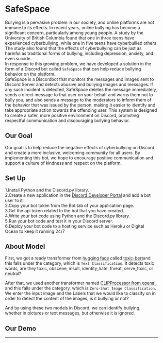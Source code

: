 # SafeSpace

Bullying is a pervasive problem in our society, and online platforms are not immune to its effects. In recent years, online bullying has become a significant concern, particularly among young people. A study by the University of British Columbia found that one in three teens have experienced cyberbullying, while one in five teens have cyberbullied others. The study also found that the effects of cyberbullying can be just as harmful as traditional forms of bullying, including depression, anxiety, and even suicide.<br>
In response to this growing problem, we have developed a solution in the form of a Discord bot called `SafeSpace` that can help reduce bullying behavior on the platform. <br>
SafeSpace is a Discordbot that monitors the messages and images sent to Discord Server and detects abusive and bullying images and messages. If any such incident is detected, SafeSpace deletes the message immediately, sends a direct message to that user on your behalf and warns them not to bully you, and also sends a message to the moderators to inform them of the behavior that was issued by the person, making it easier to identify and take appropriate action towards the offending user. This system is designed to create a safer, more positive environment on Discord, promoting respectful communication and discouraging bullying behavior.<br>


## Our Goal
Our goal is to help reduce the negative effects of cyberbullying on Discord and create a more inclusive, welcoming community for all users. By implementing this bot, we hope to encourage positive communication and support a culture of kindness and respect on the platform.<br>


## Set Up 
1.Install Python and the Discord.py library.<br>
2.Create a new application in the [Discord Developer Portal](https://discord.com/developers/applications) and add a bot user to it.<br>
2.Copy your bot token from the Bot tab of your application page.<br>
3.Get the api token related to the bot that you have created.<br>
4.Write your bot code using Python and the Discord.py library.<br>
5.Run your bot code and test it in your Discord server.<br>
6.Deploy your bot code to a hosting service such as Heroku or Digital Ocean to keep it running 24/7<br>


## About Model
First, we got a ready transformer from [hugging face](https://huggingface.co/) called [toxic-bert](https://huggingface.co/unitary/toxic-bert)and this falls under the category, which is `Text Classification`. It detects toxic words, are they toxic, obscene, insult, identity_hate, threat, serve_toxic, or neutral?

After that, we used another transformer named [CLIPProcessor from openai](https://huggingface.co/openai/clip-vit-large-patch14), and this falls under the category, which is `Zero-Shot Image Classification`. We enter the input image and the Labels that we would like to classify on in order to detect the content of the images, is it bullying or not?

And by using these two models in Discord, we can identify bullying, whether in pictures or text messages, but otherwise it is ignored.


## Our Demo
----------

